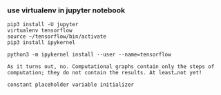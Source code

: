 ### use virtualenv in jupyter notebook  
```
pip3 install -U jupyter
virtualenv tensorflow
source ~/tensorflow/bin/activate
pip3 install ipykernel

python3 -m ipykernel install --user --name=tensorflow
```
```
As it turns out, no. Computational graphs contain only the steps of computation; they do not contain the results. At least…not yet!
```
```
constant placeholder variable initializer
```

